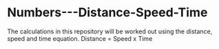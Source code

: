 # Numbers---Distance-Speed-Time
The calculations in this repository will be worked out using the distance, speed and time equation.  Distance = Speed x Time
